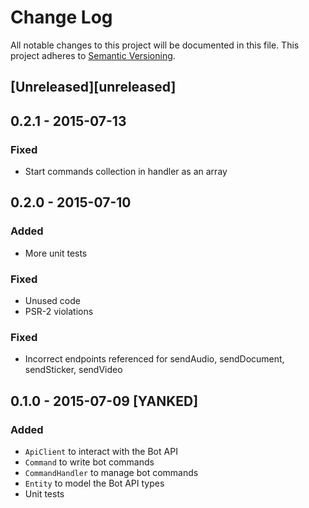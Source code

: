 # Change Log
All notable changes to this project will be documented in this file.
This project adheres to [Semantic Versioning](http://semver.org/).

## [Unreleased][unreleased]

## 0.2.1 - 2015-07-13
### Fixed
* Start commands collection in handler as an array

## 0.2.0 - 2015-07-10
### Added
* More unit tests

### Fixed
* Unused code
* PSR-2 violations

### Fixed
* Incorrect endpoints referenced for sendAudio, sendDocument, sendSticker, sendVideo

## 0.1.0 - 2015-07-09 [YANKED]
### Added
* `ApiClient` to interact with the Bot API
* `Command` to write bot commands
* `CommandHandler` to manage bot commands
* `Entity` to model the Bot API types
* Unit tests
